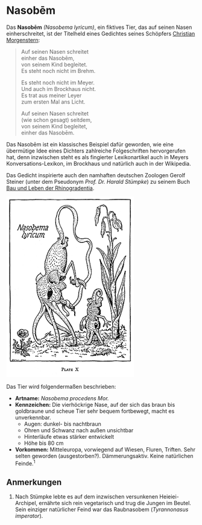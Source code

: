 # Nasobēm

Das **Nasobēm** _(Nasobema lyricum)_, ein fiktives Tier, das auf seinen Nasen einherschreitet, ist der Titelheld eines Gedichtes seines Schöpfers [Christian Morgenstern](https://de.wikipedia.org/wiki/Christian_Morgenstern):

> Auf seinen Nasen schreitet  
> einher das Nasobēm,  
> von seinem Kind begleitet.  
> Es steht noch nicht im Brehm.
>
> Es steht noch nicht im Meyer.  
> Und auch im Brockhaus nicht.  
> Es trat aus meiner Leyer  
> zum ersten Mal ans Licht.
>
> Auf seinen Nasen schreitet  
> (wie schon gesagt) seitdem,  
> von seinem Kind begleitet,  
> einher das Nasobēm.

Das Nasobēm ist ein klassisches Beispiel dafür geworden, wie eine übermütige Idee eines Dichters zahlreiche Folgeschriften hervorgerufen hat, denn inzwischen steht es als fingierter Lexikonartikel auch in Meyers Konversations-Lexikon, im Brockhaus und natürlich auch in der Wikipedia.

Das Gedicht inspirierte auch den namhaften deutschen Zoologen Gerolf Steiner (unter dem Pseudonym _Prof. Dr. Harald Stümpke_) zu seinem Buch [Bau und Leben der Rhinogradentia](https://de.wikipedia.org/wiki/Bau_und_Leben_der_Rhinogradentia).

![Nasobem. Bild: Steve Lew / Flickr, CC BY-NC-SA](images/nasobem.gif)

Das Tier wird folgendermaßen beschrieben:

- **Artname:** _Nasobema procedens Mor._
- **Kennzeichen:** Die vierhöckrige Nase, auf der sich das braun bis goldbraune und scheue Tier sehr bequem fortbewegt, macht es unverkennbar.
  - Augen: dunkel- bis nachtbraun
  - Ohren und Schwanz nach außen unsichtbar
  - Hinterläufe etwas stärker entwickelt
  - Höhe bis 80 cm
- **Vorkommen:** Mitteleuropa, vorwiegend auf Wiesen, Fluren, Triften. Sehr selten geworden (ausgestorben?). Dämmerungsaktiv. Keine natürlichen Feinde.<sup>1</sup>

## Anmerkungen

1. Nach Stümpke lebte es auf dem inzwischen versunkenen Heieiei-Archipel, ernährte sich rein vegetarisch und trug die Jungen im Beutel. Sein einziger natürlicher Feind war das Raubnasobem (_Tyrannonasus imperator_).
